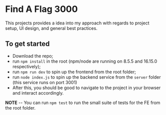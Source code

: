 # Find A Flag 3000

This projects provides a idea into my approach with regards to project setup, UI design, and general best practices.

## To get started

- Download the repo;
- run `npm install` in the root (npm/node are running on 8.5.5 and 16.15.0 respectively);
- run `npm run dev` to spin up the frontend from the root folder;
- run `node index.js` to spin up the backend service from the `server` folder (this service runs on port 3001)
- After this, you should be good to navigate to the project in your browser and interact accordingly.

**NOTE** -- You can run `npm test` to run the small suite of tests for the FE from the root folder.
